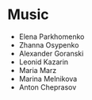 # Music
- Elena Parkhomenko
- Zhanna Osypenko
- Alexander Goranski
- Leonid Kazarin
- Maria Marz
- Marina Melnikova
- Anton Cheprasov
